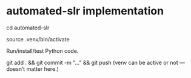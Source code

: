 # automated-slr implementation


cd automated-slr

source .venv/bin/activate

Run/install/test Python code.

git add . && git commit -m "..." && git push
(venv can be active or not — doesn’t matter here.)